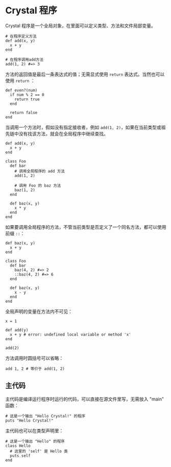 # Crystal 程序

Crystal 程序是一个全局对象，在里面可以定义类型、方法和文件局部变量。

```crystal
# 在程序定义方法
def add(x, y)
  x + y
end

# 在程序调用add方法
add(1, 2) #=> 3
```

方法的返回值是最后一条表达式的值；无需显式使用 `return` 表达式。当然也可以使用 `return` ：

```crystal
def even?(num)
  if num % 2 == 0
    return true
  end

  return false
end
```

当调用一个方法时，假如没有指定接收者，例如 `add(1, 2)`，如果在当前类型或祖先链中没有找该方法，就会在全局程序中继续查找。

```crystal
def add(x, y)
  x + y
end

class Foo
  def bar
    # 调用全局程序的 add 方法
    add(1, 2)

    # 调用 Foo 的 baz 方法
    baz(1, 2)
  end

  def baz(x, y)
    x * y
  end
end
```

如果要调用全局程序的方法，不管当前类型是否定义了一个同名方法，都可以使用前缀 `::`：

```crystal
def baz(x, y)
  x + y
end

class Foo
  def bar
    baz(4, 2) #=> 2
    ::baz(4, 2) #=> 6
  end

  def baz(x, y)
    x - y
  end
end
```

全局声明的变量在方法内不可见：

```crystal
x = 1

def add(y)
  x + y # error: undefined local variable or method 'x'
end

add(2)
```

方法调用时圆括号可以省略：

```crystal
add 1, 2 # 等价于 add(1, 2)
```

## 主代码

主代码是编译运行程序时运行的代码，可以直接在源文件里写，无需放入 "main" 函数：

```crystal
# 这是一个输出 "Hello Crystal!" 的程序
puts "Hello Crystal!"
```

主代码也可以在类型声明里：

```crystal
# 这是一个输出 "Hello" 的程序
class Hello
  # 这里的 'self' 是 Hello 类
  puts self
end
```
